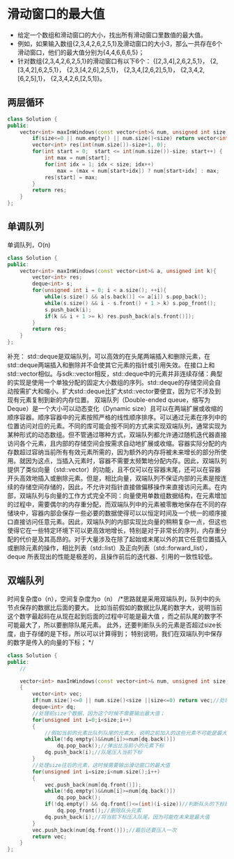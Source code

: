 # 滑动窗口的最大值

- 给定一个数组和滑动窗口的大小，找出所有滑动窗口里数值的最大值。  
- 例如，如果输入数组{2,3,4,2,6,2,5,1}及滑动窗口的大小3，那么一共存在6个滑动窗口，他们的最大值分别为{4,4,6,6,6,5}；
- 针对数组{2,3,4,2,6,2,5,1}的滑动窗口有以下6个： {[2,3,4],2,6,2,5,1}， {2,[3,4,2],6,2,5,1}， {2,3,[4,2,6],2,5,1}， {2,3,4,[2,6,2],5,1}， {2,3,4,2,[6,2,5],1}， {2,3,4,2,6,[2,5,1]}。

## 两层循环

```cpp
class Solution {
public:
    vector<int> maxInWindows(const vector<int>& num, unsigned int size) {
        if(size<=0 || num.empty() || num.size()<size) return vector<int>();
        vector<int> res(int(num.size())-size+1, 0);
        for(int start = 0;  start <= int(num.size())-size; start++) {
            int max = num[start];
            for(int idx = 1; idx < size; idx++)
                max = (max < num[start+idx]) ? num[start+idx] : max;
            res[start] = max;
        }
        return res;
    }
};
```

## 单调队列

单调队列，O(n)

```cpp
class Solution {
public:
    vector<int> maxInWindows(const vector<int>& a, unsigned int k){
        vector<int> res;
        deque<int> s;
        for(unsigned int i = 0; i < a.size(); ++i){
            while(s.size() && a[s.back()] <= a[i]) s.pop_back();
            while(s.size() && i - s.front() + 1 > k) s.pop_front();
            s.push_back(i);
            if(k && i + 1 >= k) res.push_back(a[s.front()]);
        }
        return res;
    }
};
```
补充：
std::deque是双端队列，可以高效的在头尾两端插入和删除元素，在std::deque两端插入和删除并不会使其它元素的指针或引用失效。在接口上和std::vector相似。与sdk::vector相反，std::deque中的元素并非连续存储：典型的实现是使用一个单独分配的固定大小数组的序列。std::deque的存储空间会自动按需扩大和缩小。扩大std::deque比扩大std::vector要便宜，因为它不涉及到现有元素复制到新的内存位置。	双端队列（Double-ended queue，缩写为Deque）是一个大小可以动态变化（Dynamic size）且可以在两端扩展或收缩的顺序容器。顺序容器中的元素按照严格的线性顺序排序。可以通过元素在序列中的位置访问对应的元素。不同的库可能会按不同的方式来实现双端队列，通常实现为某种形式的动态数组。但不管通过哪种方式，双端队列都允许通过随机迭代器直接访问各个元素，且内部的存储空间会按需求自动地扩展或收缩。容器实际分配的内存数超过容纳当前所有有效元素所需的，因为额外的内存将被未来增长的部分所使用。就因为这点，当插入元素时，容器不需要太频繁地分配内存。因此，双端队列提供了类似向量（std::vector）的功能，且不仅可以在容器末尾，还可以在容器开头高效地插入或删除元素。但是，相比向量，双端队列不保证内部的元素是按连续的存储空间存储的，因此，不允许对指针直接做偏移操作来直接访问元素。在内部，双端队列与向量的工作方式完全不同：向量使用单数组数据结构，在元素增加的过程中，需要偶尔的内存重分配，而双端队列中的元素被零散地保存在不同的存储块中，容器内部会保存一些必要的数据使得可以以恒定时间及一个统一的顺序接口直接访问任意元素。因此，双端队列的内部实现比向量的稍稍复杂一点，但这也使得它在一些特定环境下可以更高效地增长，特别是对于非常长的序列，内存重分配的代价是及其高昂的。对于大量涉及在除了起始或末尾以外的其它任意位置插入或删除元素的操作，相比列表（std::list）及正向列表（std::forward_list），deque 所表现出的性能是极差的，且操作前后的迭代器、引用的一致性较低。


## 双端队列

时间复杂度o（n），空间复杂度为o（n）
/*思路就是采用双端队列，队列中的头节点保存的数据比后面的要大。
      比如当前假如的数据比队尾的数字大，说明当前这个数字最起码在从现在起到后面的过程中可能是最大值
      ，而之前队尾的数字不可能最大了，所以要删除队尾元素。
      此外，还要判断队头的元素是否超过size长度，由于存储的是下标，所以可以计算得到；
      特别说明，我们在双端队列中保存的数字是传入的向量的下标；
*/

```cpp
class Solution {
public:
    //

    vector<int> maxInWindows(const vector<int>& num, unsigned int size)
    {
        vector<int> vec;
        if(num.size()<=0 || num.size()<size ||size<=0) return vec;//处理特殊情况
        deque<int> dq;
        //处理前size个数据，因为这个时候不需要输出最大值；
        for(unsigned int i=0;i<size;i++)
        {
            //假如当前的元素比队列队尾的元素大，说明之前加入的这些元素不可能是最大值了。因为当前的这个数字比之前加入队列的更晚
            while(!dq.empty()&&num[i]>=num[dq.back()])
                dq.pop_back();//弹出比当前小的元素下标
            dq.push_back(i);//队尾压入当前下标
        }
        //处理size往后的元素，这时候需要输出滑动窗口的最大值
        for(unsigned int i=size;i<num.size();i++)
        {
            vec.push_back(num[dq.front()]);
            while(!dq.empty()&&num[i]>=num[dq.back()])
                dq.pop_back();
            if(!dq.empty() && dq.front()<=(int)(i-size))//判断队头的下标是否超出size大小，如果超过，要删除队头元素
                dq.pop_front();//删除队头元素
            dq.push_back(i);//将当前下标压入队尾，因为可能在未来是最大值
        }
        vec.push_back(num[dq.front()]);//最后还要压入一次
        return vec;
    }
};
```

